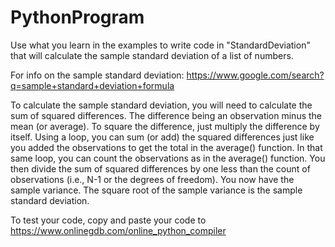 # PythonProgram

Use what you learn in the examples to write code in "StandardDeviation" that will calculate the sample standard deviation of a list of numbers.

For info on the sample standard deviation:
https://www.google.com/search?q=sample+standard+deviation+formula

To calculate the sample standard deviation, you will need to calculate the sum of squared differences. The difference being an observation minus the mean (or average). To square the difference, just multiply the difference by itself. Using a loop, you can sum (or add) the squared differences just like you added the observations to get the total in the average() function. In that same loop, you can count the observations as in the average() function. You then divide the sum of squared differences by one less than the count of observations (i.e., N-1 or the degrees of freedom). You now have the sample variance. The square root of the sample variance is the sample standard deviation.

To test your code, copy and paste your code to 
  https://www.onlinegdb.com/online_python_compiler
  
